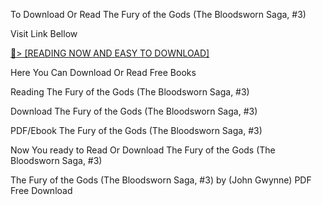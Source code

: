 To Download Or Read The Fury of the Gods (The Bloodsworn Saga, #3)

Visit Link Bellow

<a href="https://uk.ebookarea.xyz/?book=61755703-the-fury-of-the-gods">📖&gt; [READING NOW AND EASY TO DOWNLOAD]</a>

Here You Can Download Or Read Free Books

Reading The Fury of the Gods (The Bloodsworn Saga, #3)

Download The Fury of the Gods (The Bloodsworn Saga, #3)

PDF/Ebook The Fury of the Gods (The Bloodsworn Saga, #3)

Now You ready to Read Or Download The Fury of the Gods (The Bloodsworn Saga, #3)

The Fury of the Gods (The Bloodsworn Saga, #3) by (John Gwynne) PDF Free Download
